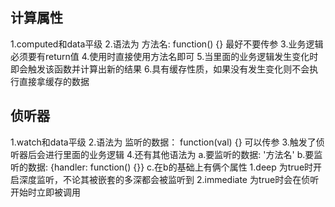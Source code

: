 ## 计算属性
1.computed和data平级
2.语法为 方法名: function() {} 最好不要传参
3.业务逻辑必须要有return值
4.使用时直接使用方法名即可
5.当里面的业务逻辑发生变化时即会触发该函数并计算出新的结果
6.具有缓存性质，如果没有发生变化则不会执行直接拿缓存的数据

## 侦听器
1.watch和data平级
2.语法为 监听的数据： function(val) {} 可以传参
3.触发了侦听器后会进行里面的业务逻辑
4.还有其他语法为 
  a.要监听的数据: '方法名'
  b.要监听的数据: {handler: function() {}}
  c.在b的基础上有俩个属性
    1.deep 为true时开启深度监听，不论其被嵌套的多深都会被监听到
    2.immediate 为true时会在侦听开始时立即被调用

